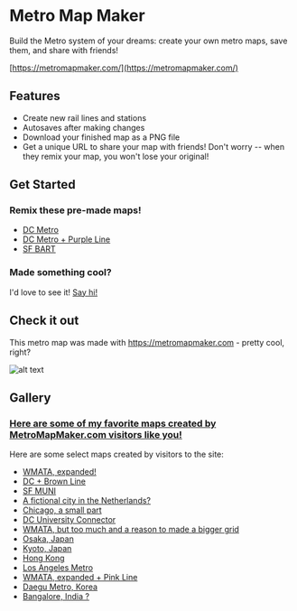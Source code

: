 Metro Map Maker
=====

Build the Metro system of your dreams: create your own metro maps, save them, and share with friends!

[https://metromapmaker.com/](https://metromapmaker.com/)

Features
-----
- Create new rail lines and stations
- Autosaves after making changes
- Download your finished map as a PNG file
- Get a unique URL to share your map with friends! Don't worry -- when they remix your map, you won't lose your original!

Get Started
-----
### Remix these pre-made maps!

- [DC Metro](https://metromapmaker.com/?map=1G_CzWEg)
- [DC Metro + Purple Line](https://metromapmaker.com/?map=RLTaZDPk)
- [SF BART](https://metromapmaker.com/?map=st11ur5Q)

### Made something cool?

I'd love to see it! [Say hi!](https://twitter.com/svthmc)

Check it out
-----
This metro map was made with https://metromapmaker.com - pretty cool, right?

![alt text](https://github.com/shannonturner/metro-map-maker/raw/master/metromapmaker.png "This metro map was made with MetroMapMaker.com")

Gallery
-----

### [Here are some of my favorite maps created by MetroMapMaker.com visitors like you!](http://metromapmaker.com/gallery/)

Here are some select maps created by visitors to the site:

- [WMATA, expanded!](https://metromapmaker.com/?map=TKurH7zL)
- [DC + Brown Line](https://metromapmaker.com/?map=lt65HuSO)
- [SF MUNI](https://metromapmaker.com/?map=47jyKfXF)
- [A fictional city in the Netherlands?](https://metromapmaker.com/?map=UXcinsKg)
- [Chicago, a small part](https://metromapmaker.com/?map=peVMbwRF)
- [DC University Connector](https://metromapmaker.com/?map=V_mwOdnh)
- [WMATA, but too much and a reason to made a bigger grid](https://metromapmaker.com/?map=e4xWuCds)
- [Osaka, Japan](https://metromapmaker.com/?map=qVgjCfWO)
- [Kyoto, Japan](https://metromapmaker.com/?map=AB13BtdC)
- [Hong Kong](https://metromapmaker.com/?map=7mp56Cqj)
- [Los Angeles Metro](https://metromapmaker.com/?map=xDdrOTq2)
- [WMATA, expanded + Pink Line](https://metromapmaker.com/?map=SqppaM_q)
- [Daegu Metro, Korea](https://metromapmaker.com/?map=2TwtLhxK)
- [Bangalore, India ?](https://metromapmaker.com/?map=jVHF2CM-)
